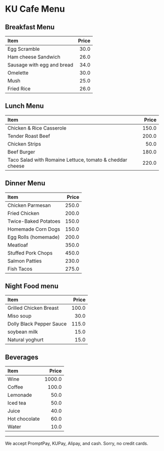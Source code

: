# KU Cafe Menu

## Breakfast Menu
| Item                                   | Price |
|:---------------------------------------|------:|
| Egg Scramble                           |  30.0 |
| Ham cheese Sandwich                    |  26.0 |
| Sausage with egg and bread             |  34.0 |
| Omelette                               |  30.0 |
| Mush                                   |  25.0 |
| Fried Rice                             |  26.0 |

## Lunch Menu

| Item                                                     |  Price |
|:---------------------------------------------------------|-------:|
| Chicken & Rice Casserole                                 |  150.0 |
| Tender Roast Beef                                        |  200.0 |
| Chicken Strips                                           |  50.0  |
| Beef Burger                                              |  180.0 |
| Taco Salad with Romaine Lettuce, tomato & cheddar cheese |  220.0 |

## Dinner Menu

| Item                                   | Price |
|:---------------------------------------|------:|
| Chicken Parmesan                       | 250.0 |
| Fried Chicken                          | 200.0 |
| Twice-Baked Potatoes                   | 150.0 |
| Homemade Corn Dogs                     | 150.0 |
| Egg Rolls (homemade)                   | 200.0 |
| Meatloaf                               | 350.0 |
| Stuffed Pork Chops                     | 450.0 |
| Salmon Patties                         | 230.0 |
| Fish Tacos                             | 275.0 |

## Night Food menu
| Item                                   | Price |
|:---------------------------------------|------:|
| Grilled Chicken Breast                 | 100.0 |
| Miso soup                              | 30.0  |
| Dolly Black Pepper Sauce               | 115.0 |
| soybean milk                           | 15.0  | 
| Natural yoghurt                        | 15.0  |

## Beverages
| Item                                   | Price |
|:---------------------------------------|------:|
| Wine                                   | 1000.0|
| Coffee                                 | 100.0 |
| Lemonade                               | 50.0  |
| Iced tea                               | 50.0  |
| Juice                                  | 40.0  |
| Hot chocolate                          | 60.0  |
| Water                                  | 10.0  |

---

We accept PromptPay, KUPay, Alipay, and cash. Sorry, no credit cards.
